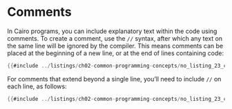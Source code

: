 # Comments

In Cairo programs, you can include explanatory text within the code using comments. To create a comment, use the `//` syntax, after which any text on the same line will be ignored by the compiler. This means comments can be placed at the beginning of a new line, or at the end of lines containing code:

```rust
{{#include ../listings/ch02-common-programming-concepts/no_listing_23_comments/src/lib.cairo}}
```

For comments that extend beyond a single line, you’ll need to include `//` on each line, as follows:

```rust
{{#include ../listings/ch02-common-programming-concepts/no_listing_23_comments_2/src/lib.cairo}}
```